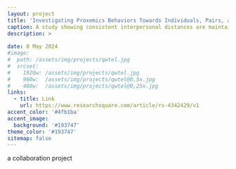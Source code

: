 ```yaml
---
layout: project
title: 'Investigating Proxemics Behaviors Towards Individuals, Pairs, and Groups in Virtual Reality'
caption: A study showing consistent interpersonal distances are maintained by the users regardless of social configurations, which offer insights for designers to create more intuitive and social-aware virtual environments
description: >
  
date: 8 May 2024
#image: 
#  path: /assets/img/projects/qwtel.jpg
#  srcset: 
#    1920w: /assets/img/projects/qwtel.jpg
#    960w:  /assets/img/projects/qwtel@0,5x.jpg
#    480w:  /assets/img/projects/qwtel@0,25x.jpg
links:
  - title: Link
    url: https://www.researchsquare.com/article/rs-4342429/v1
accent_color: '#4fb1ba'
accent_image:
  background: '#193747'
theme_color: '#193747'
sitemap: false
---
```


a collaboration project